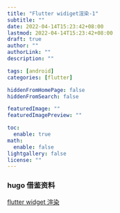 ```yaml
---
title: "Flutter widiget渲染-1"
subtitle: ""
date: 2022-04-14T15:23:42+08:00
lastmod: 2022-04-14T15:23:42+08:00
draft: true
author: ""
authorLink: ""
description: ""

tags: [android]
categories: [flutter]

hiddenFromHomePage: false
hiddenFromSearch: false

featuredImage: ""
featuredImagePreview: ""

toc:
  enable: true
math:
  enable: false
lightgallery: false
license: ""
---
```


### hugo 借鉴资料
[flutter widget 渲染](https://io-oi.me/tech/deploy-hugo-to-github-pages-via-github-actions/)

<!--more-->
